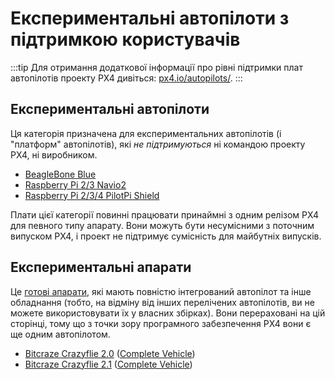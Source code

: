 # Експериментальні автопілоти з підтримкою користувачів

:::tip
Для отримання додаткової інформації про рівні підтримки плат автопілотів проекту PX4 дивіться: [px4.io/autopilots/](https://px4.io/autopilots/).
:::

## Експериментальні автопілоти

Ця категорія призначена для експериментальних автопілотів (і "платформ" автопілотів), які _не підтримуються_ ні командою проекту PX4, ні виробником.

- [BeagleBone Blue](../flight_controller/beaglebone_blue.md)
- [Raspberry Pi 2/3 Navio2](../flight_controller/raspberry_pi_navio2.md)
- [Raspberry Pi 2/3/4 PilotPi Shield](../flight_controller/raspberry_pi_pilotpi.md)

Плати цієї категорії повинні працювати принаймні з одним релізом PX4 для певного типу апарату. Вони можуть бути несумісними з поточним випуском PX4, і проект не підтримує сумісність для майбутніх випусків.

## Експериментальні апарати

Це [готові апарати](../complete_vehicles_mc/index.md), які мають повністю інтегрований автопілот та інше обладнання (тобто, на відміну від інших перелічених автопілотів, ви не можете використовувати їх у власних збірках). Вони перераховані на цій сторінці, тому що з точки зору програмного забезпечення PX4 вони є ще одним автопілотом.

- [Bitcraze Crazyflie 2.0](../complete_vehicles_mc/crazyflie2.md) ([Complete Vehicle](../complete_vehicles_mc/index.md))
- [Bitcraze Crazyflie 2.1](../complete_vehicles_mc/crazyflie21.md) ([Complete Vehicle](../complete_vehicles_mc/index.md))
